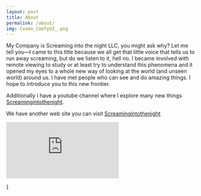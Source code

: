 ```yaml
---
layout: post
title: About
permalink: /about/
img: Cosmo_ComfyUI_.png
---
```


My Company is Screaming into the night LLC, you might ask why? Let me tell you—I came to this title because we all get that little voice that tells us to run away screaming, but do we listen to it, hell no. I became involved with remote viewing to study or at least try to understand this phenomena and it opened my eyes to a whole new way of looking at the world (and unseen world) around us. I have met people who can see and do amazing things. I hope to introduce you to this new frontier.

 Additionally I have a youtube channel where I explore many new things [Screamingintothenight](https://www.youtube.com/@jeffjones-fv3ds). 
 
We have another web site you can visit [Screamingintothenight](https://www.screamingintothenight.com)

<iframe class="video" src="https://www.youtube.com/embed/i4uM0ZbV_US" frameborder="0" allowfullscreen></iframe>






}
